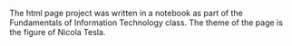 The html page project was written in a notebook as part of the Fundamentals of Information Technology class. The theme of the page is the figure of Nicola Tesla.
